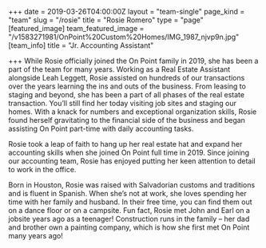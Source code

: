 +++
date = 2019-03-26T04:00:00Z
layout = "team-single"
page_kind = "team"
slug = "/rosie"
title = "Rosie Romero"
type = "page"
[featured_image]
team_featured_image = "/v1583271981/OnPoint%20Custom%20Homes/IMG_1987_njvp9n.jpg"
[team_info]
title = "Jr. Accounting Assistant"

+++
While Rosie officially joined the On Point family in 2019, she has been a part of the team for many years. Working as a Real Estate Assistant alongside Leah Leggett, Rosie assisted on hundreds of our transactions over the years learning the ins and outs of the business. From leasing to staging and beyond, she has been a part of all phases of the real estate transaction. You’ll still find her today visiting job sites and staging our homes. With a knack for numbers and exceptional organization skills, Rosie found herself gravitating to the financial side of the business and began assisting On Point part-time with daily accounting tasks.

Rosie took a leap of faith to hang up her real estate hat and expand her accounting skills when she joined On Point full time in 2019. Since joining our accounting team, Rosie has enjoyed putting her keen attention to detail to work in the office.

Born in Houston, Rosie was raised with Salvadorian customs and traditions and is fluent in Spanish. When she’s not at work, she loves spending her time with her family and husband. In their free time, you can find them out on a dance floor or on a campsite. Fun fact, Rosie met John and Earl on a jobsite years ago as a teenager! Construction runs in the family – her dad and brother own a painting company, which is how she first met On Point many years ago!